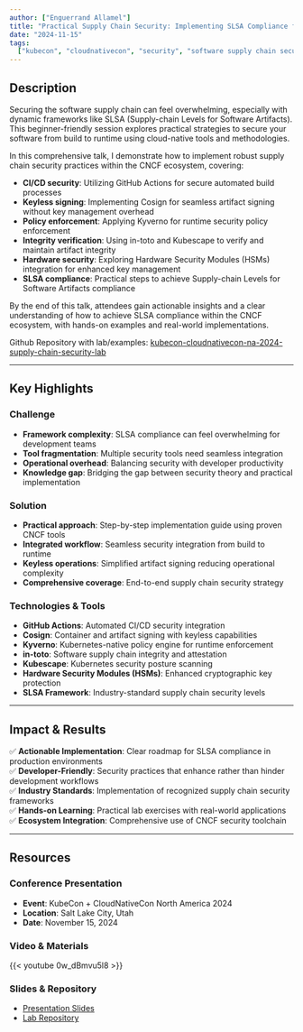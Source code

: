```yaml
---
author: ["Enguerrand Allamel"]
title: "Practical Supply Chain Security: Implementing SLSA Compliance from Build to Runtime"
date: "2024-11-15"
tags:
  ["kubecon", "cloudnativecon", "security", "software supply chain security"]
---
```


## Description

Securing the software supply chain can feel overwhelming, especially with dynamic frameworks like SLSA (Supply-chain Levels for Software Artifacts). This beginner-friendly session explores practical strategies to secure your software from build to runtime using cloud-native tools and methodologies.

In this comprehensive talk, I demonstrate how to implement robust supply chain security practices within the CNCF ecosystem, covering:

- **CI/CD security**: Utilizing GitHub Actions for secure automated build processes
- **Keyless signing**: Implementing Cosign for seamless artifact signing without key management overhead
- **Policy enforcement**: Applying Kyverno for runtime security policy enforcement
- **Integrity verification**: Using in-toto and Kubescape to verify and maintain artifact integrity
- **Hardware security**: Exploring Hardware Security Modules (HSMs) integration for enhanced key management
- **SLSA compliance**: Practical steps to achieve Supply-chain Levels for Software Artifacts compliance

By the end of this talk, attendees gain actionable insights and a clear understanding of how to achieve SLSA compliance within the CNCF ecosystem, with hands-on examples and real-world implementations.

Github Repository with lab/examples: [kubecon-cloudnativecon-na-2024-supply-chain-security-lab](https://github.com/AEnguerrand/kubecon-cloudnativecon-na-2024-supply-chain-security-lab)

---

## Key Highlights

### Challenge

- **Framework complexity**: SLSA compliance can feel overwhelming for development teams
- **Tool fragmentation**: Multiple security tools need seamless integration
- **Operational overhead**: Balancing security with developer productivity
- **Knowledge gap**: Bridging the gap between security theory and practical implementation

### Solution

- **Practical approach**: Step-by-step implementation guide using proven CNCF tools
- **Integrated workflow**: Seamless security integration from build to runtime
- **Keyless operations**: Simplified artifact signing reducing operational complexity
- **Comprehensive coverage**: End-to-end supply chain security strategy

### Technologies & Tools

- **GitHub Actions**: Automated CI/CD security integration
- **Cosign**: Container and artifact signing with keyless capabilities
- **Kyverno**: Kubernetes-native policy engine for runtime enforcement
- **in-toto**: Software supply chain integrity and attestation
- **Kubescape**: Kubernetes security posture scanning
- **Hardware Security Modules (HSMs)**: Enhanced cryptographic key protection
- **SLSA Framework**: Industry-standard supply chain security levels

---

## Impact & Results

✅ **Actionable Implementation**: Clear roadmap for SLSA compliance in production environments  
✅ **Developer-Friendly**: Security practices that enhance rather than hinder development workflows  
✅ **Industry Standards**: Implementation of recognized supply chain security frameworks  
✅ **Hands-on Learning**: Practical lab exercises with real-world applications  
✅ **Ecosystem Integration**: Comprehensive use of CNCF security toolchain

---

## Resources

### Conference Presentation

- **Event**: KubeCon + CloudNativeCon North America 2024
- **Location**: Salt Lake City, Utah
- **Date**: November 15, 2024

### Video & Materials

{{< youtube 0w_dBmvu5l8 >}}

### Slides & Repository

- [Presentation Slides](https://static.sched.com/hosted_files/kccncna2024/0b/Practical%20Supply%20Chain%20Security_%20Implementing%20SLSA%20Compliance%20from%20Build%20to%20Runtime.pdf.pdf)
- [Lab Repository](https://github.com/AEnguerrand/kubecon-cloudnativecon-na-2024-supply-chain-security-lab)
